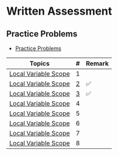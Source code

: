# Written Assessment

## Practice Problems

- [Practice Problems](https://docs.google.com/document/d/16XteFXEm3lFbcavrXDZs45rNEc1iBxSYC8e4pLhT0Rw/edit#)

| Topics | # | Remark |
| --- | --- | --- |
| [Local Variable Scope](https://github.com/tsangsiu/RB109/blob/main/Part_1/Practice_Problems/practice_problems.md#local-variable-scope) | 1 |
| [Local Variable Scope](https://github.com/tsangsiu/RB109/blob/main/Part_1/Practice_Problems/practice_problems.md#local-variable-scope) | [2](https://github.com/tsangsiu/RB109/blob/main/Part_1/Practice_Problems/practice_problems.md#2) | :white_check_mark:
| [Local Variable Scope](https://github.com/tsangsiu/RB109/blob/main/Part_1/Practice_Problems/practice_problems.md#local-variable-scope) | [3](https://github.com/tsangsiu/RB109/blob/main/Part_1/Practice_Problems/practice_problems.md#3) | :white_check_mark:
| [Local Variable Scope](https://github.com/tsangsiu/RB109/blob/main/Part_1/Practice_Problems/practice_problems.md#local-variable-scope) | 4 |
| [Local Variable Scope](https://github.com/tsangsiu/RB109/blob/main/Part_1/Practice_Problems/practice_problems.md#local-variable-scope) | 5 |
| [Local Variable Scope](https://github.com/tsangsiu/RB109/blob/main/Part_1/Practice_Problems/practice_problems.md#local-variable-scope) | 6 |
| [Local Variable Scope](https://github.com/tsangsiu/RB109/blob/main/Part_1/Practice_Problems/practice_problems.md#local-variable-scope) | 7 |
| [Local Variable Scope](https://github.com/tsangsiu/RB109/blob/main/Part_1/Practice_Problems/practice_problems.md#local-variable-scope) | 8 |